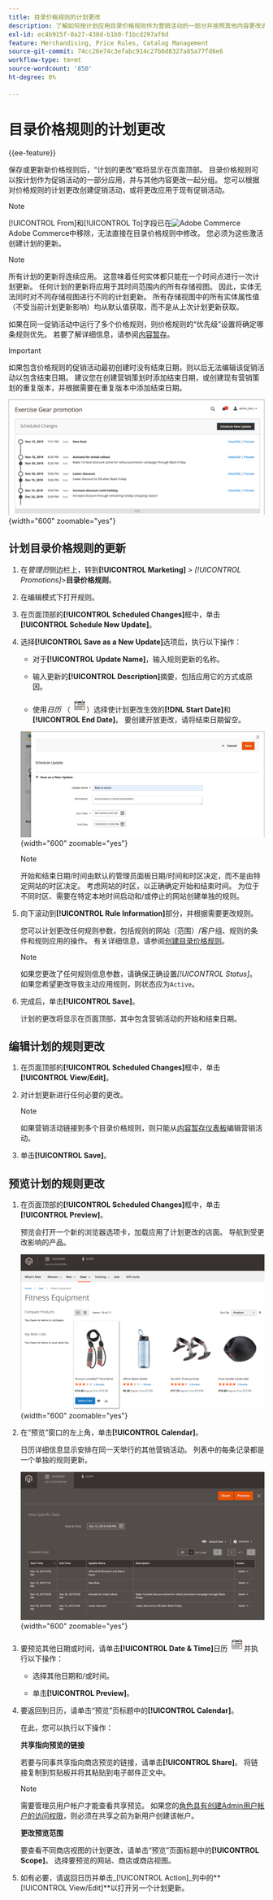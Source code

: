 ```yaml
---
title: 目录价格规则的计划更改
description: 了解如何按计划应用目录价格规则作为营销活动的一部分并按照其他内容更改进行分组。
exl-id: ec4b915f-0a27-438d-b1b0-f1bcd297af6d
feature: Merchandising, Price Rules, Catalog Management
source-git-commit: 74cc26e74c3efabc914c27b6d8327a85a77fd6e6
workflow-type: tm+mt
source-wordcount: '850'
ht-degree: 0%

---
```


# 目录价格规则的计划更改

{{ee-feature}}

保存或更新新价格规则后，“计划的更改”框将显示在页面顶部。 目录价格规则可以按计划作为促销活动的一部分应用，并与其他内容更改一起分组。 您可以根据对价格规则的计划更改创建促销活动，或将更改应用于现有促销活动。

>[!NOTE]
>
>[!UICONTROL From]和[!UICONTROL To]字段已在![Adobe Commerce](../assets/adobe-logo.svg) Adobe Commerce中移除，无法直接在目录价格规则中修改。 您必须为这些激活创建计划的更新。

>[!NOTE]
>
>所有计划的更新将连续应用。 这意味着任何实体都只能在一个时间点进行一次计划更新。 任何计划的更新将应用于其时间范围内的所有存储视图。 因此，实体无法同时对不同存储视图进行不同的计划更新。 所有存储视图中的所有实体属性值（不受当前计划更新影响）均从默认值获取，而不是从上次计划更新获取。

如果在同一促销活动中运行了多个价格规则，则价格规则的“优先级”设置将确定哪条规则优先。 若要了解详细信息，请参阅[内容暂存](../content-design/content-staging.md)。

>[!IMPORTANT]
>
>如果包含价格规则的促销活动最初创建时没有结束日期，则以后无法编辑该促销活动以包含结束日期。 建议您在创建营销策划时添加结束日期，或创建现有营销策划的重复版本，并根据需要在重复版本中添加结束日期。

![目录价格规则 — 计划的更改](./assets/price-rule-catalog-scheduled.png){width="600" zoomable="yes"}

## 计划目录价格规则的更新

1. 在&#x200B;_管理员_&#x200B;侧边栏上，转到&#x200B;**[!UICONTROL Marketing]** > _[!UICONTROL Promotions]_>**目录价格规则**。

1. 在编辑模式下打开规则。

1. 在页面顶部的&#x200B;**[!UICONTROL Scheduled Changes]**&#x200B;框中，单击&#x200B;**[!UICONTROL Schedule New Update]**。

1. 选择&#x200B;**[!UICONTROL Save as a New Update]**&#x200B;选项后，执行以下操作：

   - 对于&#x200B;**[!UICONTROL Update Name]**，输入规则更新的名称。

   - 输入更新的&#x200B;**[!UICONTROL Description]**&#x200B;摘要，包括应用它的方式或原因。

   - 使用&#x200B;_日历_ （![日历图标](../assets/icon-calendar.png)）选择使计划更改生效的&#x200B;**[!DNL Start Date]**&#x200B;和&#x200B;**[!UICONTROL End Date]**。 要创建开放更改，请将结束日期留空。

   ![目录价格规则 — 新的计划更改](./assets/price-rule-catalog-schedule-update.png){width="600" zoomable="yes"}

   >[!NOTE]
   >
   >开始和结束日期/时间由默认的管理员面板日期/时间和时区决定，而不是由特定网站的时区决定。 考虑网站的时区，以正确确定开始和结束时间。 为位于不同时区、需要在特定本地时间启动和/或停止的网站创建单独的规则。

1. 向下滚动到&#x200B;**[!UICONTROL Rule Information]**&#x200B;部分，并根据需要更改规则。

   您可以计划更改任何规则参数，包括规则的网站（范围）/客户组、规则的条件和规则应用的操作。 有关详细信息，请参阅[创建目录价格规则](price-rules-catalog-create.md)。

   >[!NOTE]
   >
   >如果您更改了任何规则信息参数，请确保正确设置&#x200B;_[!UICONTROL Status]_。 如果您希望更改导致主动应用规则，则状态应为`Active`。

1. 完成后，单击&#x200B;**[!UICONTROL Save]**。

   计划的更改将显示在页面顶部，其中包含营销活动的开始和结束日期。

## 编辑计划的规则更改

1. 在页面顶部的&#x200B;**[!UICONTROL Scheduled Changes]**&#x200B;框中，单击&#x200B;**[!UICONTROL View/Edit]**。

1. 对计划更新进行任何必要的更改。

   >[!NOTE]
   >
   >如果营销活动链接到多个目录价格规则，则只能从[内容暂存仪表板](../content-design/content-staging-dashboard.md)编辑营销活动。

1. 单击&#x200B;**[!UICONTROL Save]**。

## 预览计划的规则更改

1. 在页面顶部的&#x200B;**[!UICONTROL Scheduled Changes]**&#x200B;框中，单击&#x200B;**[!UICONTROL Preview]**。

   预览会打开一个新的浏览器选项卡，加载应用了计划更改的店面。 导航到受更改影响的产品。

   ![预览计划的更改](./assets/price-rule-catalog-scheduled-update-preview.png){width="600" zoomable="yes"}

1. 在“预览”窗口的左上角，单击&#x200B;**[!UICONTROL Calendar]**。

   日历详细信息显示安排在同一天举行的其他营销活动。 列表中的每条记录都是一个单独的规则更新。

   ![特定日期的计划更新列表](./assets/price-rule-catalog-scheduled-preview-calendar.png){width="600" zoomable="yes"}

1. 要预览其他日期或时间，请单击&#x200B;**[!UICONTROL Date & Time]**&#x200B;日历![日历图标](../assets/icon-calendar.png)并执行以下操作：

   - 选择其他日期和/或时间。

   - 单击&#x200B;**[!UICONTROL Preview]**。

1. 要返回到日历，请单击“预览”页标题中的&#x200B;**[!UICONTROL Calendar]**。

   在此，您可以执行以下操作：

   **共享指向预览的链接**

   若要与同事共享指向商店预览的链接，请单击&#x200B;**[!UICONTROL Share]**。 将链接复制到剪贴板并将其粘贴到电子邮件正文中。

   >[!NOTE]
   >
   >需要管理员用户帐户才能查看共享预览。 如果您的[角色具有创建Admin用户帐户的访问权限](../systems/permissions-user-roles.md)，则必须在共享之前为新用户创建该帐户。

   **更改预览范围**

   要查看不同商店视图的计划更改，请单击“预览”页面标题中的&#x200B;**[!UICONTROL Scope]**。 选择要预览的网站、商店或商店视图。

1. 如有必要，请返回日历并单击&#x200B;_[!UICONTROL Action]_列中的&#x200B;**[!UICONTROL View/Edit]**以打开另一个计划更新。
